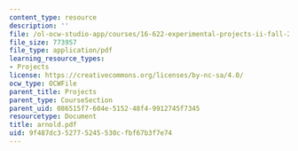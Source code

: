 ```yaml
---
content_type: resource
description: ''
file: /ol-ocw-studio-app/courses/16-622-experimental-projects-ii-fall-2003/9f487dc352775245530cfbf67b3f7e74_arnold.pdf
file_size: 773957
file_type: application/pdf
learning_resource_types:
- Projects
license: https://creativecommons.org/licenses/by-nc-sa/4.0/
ocw_type: OCWFile
parent_title: Projects
parent_type: CourseSection
parent_uid: 086515f7-604e-5152-48f4-9912745f7345
resourcetype: Document
title: arnold.pdf
uid: 9f487dc3-5277-5245-530c-fbf67b3f7e74
---
```

